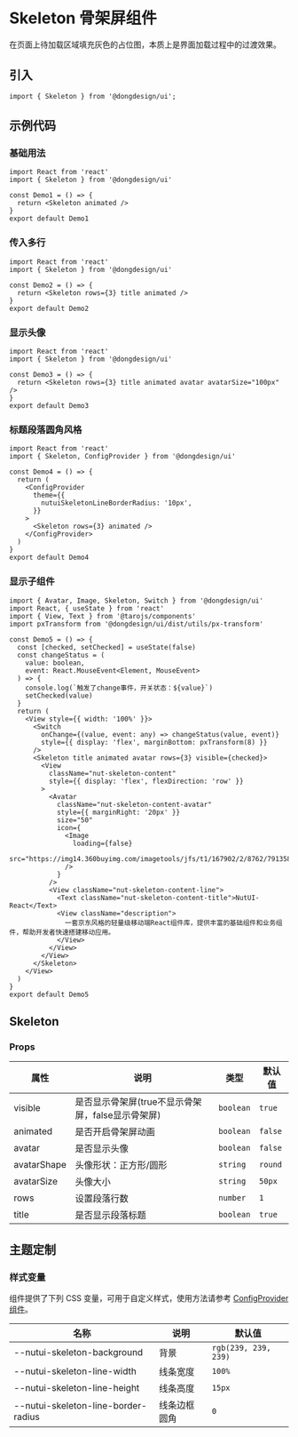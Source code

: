 # Skeleton 骨架屏组件

在页面上待加载区域填充灰色的占位图，本质上是界面加载过程中的过渡效果。

## 引入

```tsx
import { Skeleton } from '@dongdesign/ui';
```

## 示例代码

### 基础用法



```tsx
import React from 'react'
import { Skeleton } from '@dongdesign/ui'

const Demo1 = () => {
  return <Skeleton animated />
}
export default Demo1

```


### 传入多行



```tsx
import React from 'react'
import { Skeleton } from '@dongdesign/ui'

const Demo2 = () => {
  return <Skeleton rows={3} title animated />
}
export default Demo2

```


### 显示头像



```tsx
import React from 'react'
import { Skeleton } from '@dongdesign/ui'

const Demo3 = () => {
  return <Skeleton rows={3} title animated avatar avatarSize="100px" />
}
export default Demo3

```


### 标题段落圆角风格



```tsx
import React from 'react'
import { Skeleton, ConfigProvider } from '@dongdesign/ui'

const Demo4 = () => {
  return (
    <ConfigProvider
      theme={{
        nutuiSkeletonLineBorderRadius: '10px',
      }}
    >
      <Skeleton rows={3} animated />
    </ConfigProvider>
  )
}
export default Demo4

```


### 显示子组件



```tsx
import { Avatar, Image, Skeleton, Switch } from '@dongdesign/ui'
import React, { useState } from 'react'
import { View, Text } from '@tarojs/components'
import pxTransform from '@dongdesign/ui/dist/utils/px-transform'

const Demo5 = () => {
  const [checked, setChecked] = useState(false)
  const changeStatus = (
    value: boolean,
    event: React.MouseEvent<Element, MouseEvent>
  ) => {
    console.log(`触发了change事件，开关状态：${value}`)
    setChecked(value)
  }
  return (
    <View style={{ width: '100%' }}>
      <Switch
        onChange={(value, event: any) => changeStatus(value, event)}
        style={{ display: 'flex', marginBottom: pxTransform(8) }}
      />
      <Skeleton title animated avatar rows={3} visible={checked}>
        <View
          className="nut-skeleton-content"
          style={{ display: 'flex', flexDirection: 'row' }}
        >
          <Avatar
            className="nut-skeleton-content-avatar"
            style={{ marginRight: '20px' }}
            size="50"
            icon={
              <Image
                loading={false}
                src="https://img14.360buyimg.com/imagetools/jfs/t1/167902/2/8762/791358/603742d7E9b4275e3/e09d8f9a8bf4c0ef.png"
              />
            }
          />
          <View className="nut-skeleton-content-line">
            <Text className="nut-skeleton-content-title">NutUI-React</Text>
            <View className="description">
              一套京东风格的轻量级移动端React组件库，提供丰富的基础组件和业务组件，帮助开发者快速搭建移动应用。
            </View>
          </View>
        </View>
      </Skeleton>
    </View>
  )
}
export default Demo5

```


## Skeleton

### Props

| 属性 | 说明 | 类型 | 默认值 |
| --- | --- | --- | --- |
| visible | 是否显示骨架屏(true不显示骨架屏，false显示骨架屏) | `boolean` | `true` |
| animated | 是否开启骨架屏动画 | `boolean` | `false` |
| avatar | 是否显示头像 | `boolean` | `false` |
| avatarShape | 头像形状：正方形/圆形 | `string` | `round` |
| avatarSize | 头像大小 | `string` | `50px` |
| rows | 设置段落行数 | `number` | `1` |
| title | 是否显示段落标题 | `boolean` | `true` |

## 主题定制

### 样式变量

组件提供了下列 CSS 变量，可用于自定义样式，使用方法请参考 [ConfigProvider 组件](/docs/component/common/ConfigProvider)。

| 名称 | 说明 | 默认值 |
| --- | --- | --- |
| \--nutui-skeleton-background | 背景 | `rgb(239, 239, 239)` |
| \--nutui-skeleton-line-width | 线条宽度 | `100%` |
| \--nutui-skeleton-line-height | 线条高度 | `15px` |
| \--nutui-skeleton-line-border-radius | 线条边框圆角 | `0` |